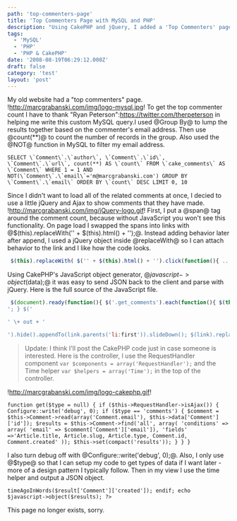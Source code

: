 ```yaml
---
path: 'top-commenters-page'
title: 'Top Commenters Page with MySQL and PHP'
description: "Using CakePHP and jQuery, I added a 'Top Commenters' page to my website."
tags:
  - 'MySQL'
  - 'PHP'
  - 'PHP & CakePHP'
date: '2008-08-19T06:29:12.000Z'
draft: false
category: 'test'
layout: 'post'
---
```


My old website had a "top commenters" page.
!http://marcgrabanski.com/img/logo-mysql.jpg!
To get the top commenter count I have to thank "Ryan Peterson":https://twitter.com/therpeterson in helping me write this custom MySQL query.I used @Group By@ to lump the results together based on the commenter's email address. Then use @count(\*\*)@ to count the number of records in the group. Also used the @NOT@ function in MySQL to filter my email address.

```mysql
SELECT \`Comment\`.\`author\`, \`Comment\`.\`id\`, \`Comment\`.\`url\`, count(**) AS \`count\` FROM \`cake_comments\` AS \`Comment\` WHERE 1 = 1 AND NOT(\`Comment\`.\`email\`='m@marcgrabanski.com') GROUP BY \`Comment\`.\`email\` ORDER BY \`count\` DESC LIMIT 0, 10
```

Since I didn't want to load all of the related comments at once, I decied to use a little jQuery and Ajax to show comments that they have made.
!http://marcgrabanski.com/img/jQuery-logo.gif!
First, I put a @span@ tag around the comment count, because without JavaScript you won't see this functionality. On page load I swapped the spans into links with @$(this).replaceWith('' \+ $(this).html() + '');@. Instead adding behavior later after append, I used a jQuery object inside @replaceWith@ so I can attach behavior to the link and I like how the code looks.

```js
 $(this).replaceWith( $('' + $(this).html() + '').click(function(){ ... }) );
```

Using CakePHP's JavaScript object generator, @$javascript->object($data);@ it was easy to send JSON back to the client and parse with jQuery. Here is the full source of the JavaScript file.

```js
 $(document).ready(function(){ $('.get_comments').each(function(){ $(this).replaceWith( $(''+$(this).html()+'').click(function(){ link = $(this); $.post('comments/get/comments', { 'data[Comment][id]': $(this).siblings('.author').attr('id') }, function(data){ out = ''; for (i in data) { prefix = data[i].Article.type ? 'article/' : 'answers/'; out += '**   [' \+ data[i].Article.title + '](' + prefix + data[i].Article.slug + '#c' + data[i].Comment.id + ')' \+ data[i].Comment.created + '
'; } $('

' \+ out + '

').hide().appendTo(link.parents('li:first')).slideDown(); $(link).replaceWith( $(link).html() ); }, 'json'); }) ); }); });
```

> Update: I think I'll post the CakePHP code just in case someone is interested. Here is the controller, I use the RequestHandler component `var $components = array('RequestHandler');` and the Time helper `var $helpers = array('Time');` in the top of the controller.

!http://marcgrabanski.com/img/logo-cakephp.gif!

```
function get($type = null) { if ($this->RequestHandler->isAjax()) { Configure::write('debug', 0); if ($type == 'comments') { $comment = $this->Comment->read(array('Comment.email'), $this->data['Comment']['id']); $results = $this->Comment->find('all', array( 'conditions' => array( 'email' => $comment['Comment']['email']), 'fields' =>'Article.title, Article.slug, Article.type, Comment.id, Comment.created' )); $this->set(compact('results')); } } }
```

I also turn debug off with @Configure::write('debug', 0);@. Also, I only use @$type@ so that I can setup my code to get types of data if I want later - more of a design pattern I typically follow. Then in my view I use the time helper and output a JSON object.

```
timeAgoInWords($result['Comment']['created']); endif; echo $javascript->object($results); ?>
```

This page no longer exists, sorry.
